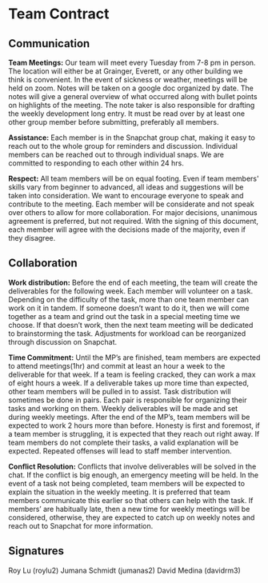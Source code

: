 # Team Contract

## Communication

**Team Meetings:** 
Our team will meet every Tuesday from 7-8 pm in person. The location will either be at Grainger, Everett, or any other building we think is convenient. In the event of sickness or weather, meetings will be held on zoom. Notes will be taken on a google doc organized by date. The notes will give a general overview of what occurred along with bullet points on highlights of the meeting. The note taker is also responsible for drafting the weekly development long entry. It must be read over by at least one other group member before submitting, preferably all members.

**Assistance:** 
Each member is in the Snapchat group chat, making it easy to reach out to the whole group for reminders and discussion. Individual members can be reached out to through individual snaps. We are committed to responding to each other within 24 hrs. 

**Respect:** 
All team members will be on equal footing. Even if team members' skills vary from beginner to advanced, all ideas and suggestions will be taken into consideration. We want to encourage everyone to speak and contribute to the meeting. Each member will be considerate and not speak over others to allow for more collaboration. For major decisions, unanimous agreement is preferred, but not required. With the signing of this document, each member will agree with the decisions made of the majority, even if they disagree.


## Collaboration

**Work distribution:**
Before the end of each meeting, the team will create the deliverables for the following week. Each member will volunteer on a task. Depending on the difficulty of the task, more than one team member can work on it in tandem. If someone doesn’t want to do it, then we will come together as a team and grind out the task in a special meeting time we choose. If that doesn’t work, then the next team meeting will be dedicated to brainstorming the task. Adjustments for workload can be reorganized through discussion on Snapchat.

**Time Commitment:**
Until the MP’s are finished, team members are expected to attend meetings(1hr) and commit at least an hour a week to the deliverable for that week. If a team is feeling cracked, they can work a max of eight hours a week. If a deliverable takes up more time than expected, other team members will be pulled in to assist. Task distribution will sometimes be done in pairs. Each pair is responsible for organizing their tasks and working on them. Weekly deliverables will be made and set during weekly meetings. 
After the end of the MP’s, team members will be expected to work 2 hours more than before.
Honesty is first and foremost, if a team member is struggling, it is expected that they reach out right away. If team members do not complete their tasks, a valid explanation will be expected. Repeated offenses will lead to staff member intervention. 

**Conflict Resolution:**
Conflicts that involve deliverables will be solved in the chat. If the conflict is big enough, an emergency meeting will be held. In the event of a task not being completed, team members will be expected to explain the situation in the weekly meeting. It is preferred that team members communicate this earlier so that others can help with the task. If members’ are habitually late, then a new time for weekly meetings will be considered, otherwise, they are expected to catch up on weekly notes and reach out to Snapchat for more information. 


## Signatures
Roy Lu (roylu2)
Jumana Schmidt (jumanas2)
David Medina (davidrm3)